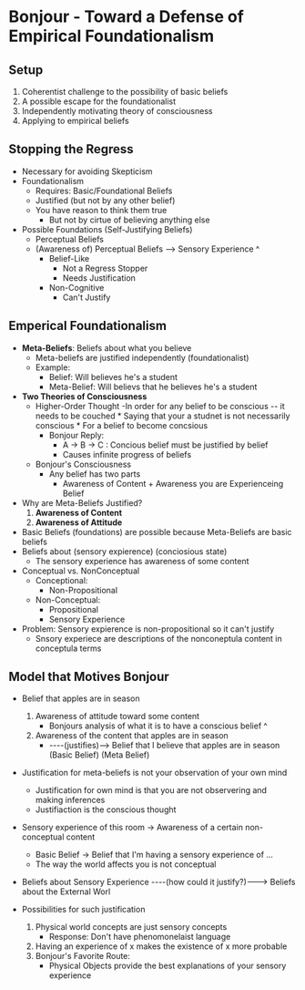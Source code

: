 Bonjour - Toward a Defense of Empirical Foundationalism
=======================================================
Setup 
-----
1. Coherentist challenge to the possibility of basic beliefs
2. A possible escape for the foundationalist
3. Independently motivating theory of consciousness
4. Applying to empirical beliefs

Stopping the Regress 
--------------------
- Necessary for avoiding Skepticism
- Foundationalism 
    * Requires: Basic/Foundational Beliefs
    * Justified (but not by any other belief)
    * You have reason to think them true
        - But not by cirtue of believing anything else
- Possible Foundations (Self-Justifying Beliefs)
    * Perceptual Beliefs
    * (Awareness of) Perceptual Beliefs --> Sensory Experience ^
        - Belief-Like
            * Not a Regress Stopper
            * Needs Justification
        - Non-Cognitive 
            * Can't Justify

Emperical Foundationalism
-------------------------
- **Meta-Beliefs**: Beliefs about what you believe
    * Meta-beliefs are justified independently (foundationalist)
    * Example:
        - Belief: Will believes he's a student
        - Meta-Belief: Will believs that he believes he's a student
- **Two Theories of Consciousness**
    * Higher-Order Thought
        -In order for any belief to be conscious -- it needs to be couched
            * Saying that your a studnet is not necessarily conscious
            * For a belief to become concsious
        - Bonjour Reply:
            * A -> B -> C : Concious belief must be justified by belief
            * Causes infinite progress of beliefs
    * Bonjour's Consciousness
        - Any belief has two parts
            * Awareness of Content + Awareness you are Experienceing Belief
- Why are Meta-Beliefs Justified?  
    1. **Awareness of Content**
    2. **Awareness of Attitude**
- Basic Beliefs (foundations) are possible because Meta-Beliefs are basic beliefs
- Beliefs about (sensory expierence) (conciosious state)
    * The sensory experience has awareness of some content 
- Conceptual vs. NonConceptual
    * Conceptional:
        - Non-Propositional
    * Non-Conceptual:
        - Propositional
        - Sensory Experience
- Problem: Sensory expierence is non-propositional so it can't justify
    * Snsory experiece are descriptions of the nonconeptula content in conceptula terms

Model that Motives Bonjour
---------------------------
- Belief that apples are in season
    1. Awareness of attitude toward some content
        - Bonjours analysis of what it is to have a conscious belief ^
    2. Awareness of the content that apples are in season
         - ----(justifies)--> Belief that I believe that apples are in season (Basic Belief) (Meta Belief)
- Justification for meta-beliefs is not your observation of your own mind
    * Justification for own mind is that you are not observering and making inferences
    * Justifiaction is the conscious thought

- Sensory experience of this room -> Awareness of a certain non-conceptual content
    * Basic Belief -> Belief that I'm having a sensory experience of ...
    * The way the world affects you is not conceptual

- Beliefs about Sensory Experience ----(how could it justify?)---> Beliefs about the External Worl
- Possibilities for such justification
    1. Physical world concepts are just sensory concepts
        * Response: Don't have phenomonelaist language
    2. Having an experience of x makes the existence of x more probable
    3. Bonjour's Favorite Route:
        - Physical Objects provide the best explanations of your sensory experience
